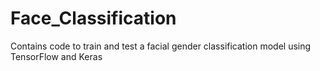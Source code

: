 # Face_Classification
Contains code to train and test a facial gender classification model using TensorFlow and Keras 
